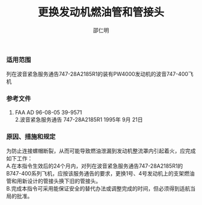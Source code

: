 ﻿---
amendno: 39-1641  
cadno: CAD1996-B747-06R1  
title: 更换发动机燃油管和管接头  
publishdate: 1996-05-20  
effdate: 1996-05-23  
acmodels: ["B747"]  
tags: []  
engs: ["PW4000"]  
pns: []  
mfrs: ["BOEING","PW"]  
admins: 华北管理局  
author: 邵仁明  
---
  
### 适用范围  
列在波音紧急服务通告747-28A2185R1的装有PW4000发动机的波音747-400飞机  
  
<!--more-->  
### 参考文件  
  1. FAA AD 96-08-05 39-9571  
  2.波音紧急服务通告 747-28A2185R1  1995年 9月 21日  
  
### 原因、措施和规定  

  为防止连接螺帽断裂，从而可能导致燃油泄漏到发动机整流罩内引起着火，应完成如下工作：  
  A.在本指令生效后的24个月内，对列在波音紧急服务通告747-28A2185R1的B747-400系列飞机，应按该服务通告的要求，更换1号、4号发动机上的支架燃油管和用新设计的管接头换下旧的管接头。  
  B.完成本指令可采用能保证安全的替代办法或调整完成的时间，但必须得到适航当局的批准。  
  
